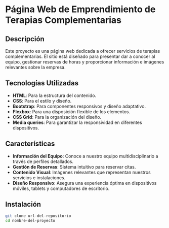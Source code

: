 # Página Web de Emprendimiento de  Terapias Complementarias

## Descripción
Este proyecto es una página web dedicada a ofrecer servicios de terapias complementarias. El sitio está diseñado para presentar dar a conocer al equipo, gestionar reservas de horas y proporcionar información e imágenes relevantes sobre la empresa.

## Tecnologías Utilizadas
- **HTML**: Para la estructura del contenido.
- **CSS**: Para el estilo y diseño.
- **Bootstrap**: Para componentes responsivos y diseño adaptativo.
- **Flexbox**: Para una disposición flexible de los elementos.
- **CSS Grid**: Para la organización del diseño.
- **Media queries**: Para garantizar la responsividad en diferentes dispositivos.

## Características
- **Información del Equipo**: Conoce a nuestro equipo multidisciplinario a través de perfiles detallados.
- **Gestión de Reservas**: Sistema intuitivo para reservar citas.
- **Contenido Visual**: Imágenes relevantes que representan nuestros servicios e instalaciones.
- **Diseño Responsivo**: Asegura una experiencia óptima en dispositivos móviles, tablets y computadores de escritorio.

## Instalación

```bash
git clone url-del-repositorio
cd nombre-del-proyecto
